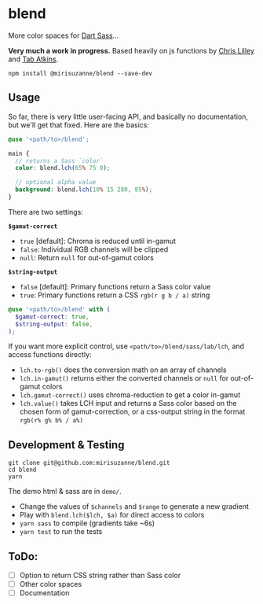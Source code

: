# blend
More color spaces for [Dart Sass][]…

**Very much a work in progress.**
Based heavily on js functions by
[Chris Lilley](https://svgees.us/)
and [Tab Atkins](https://www.xanthir.com/).

[Dart Sass]: https://sass-lang.com/dart-sass

```
npm install @mirisuzanne/blend --save-dev
```

## Usage

So far, there is very little user-facing API,
and basically no documentation,
but we'll get that fixed.
Here are the basics:

```scss
@use '<path/to>/blend';

main {
  // returns a Sass `color`
  color: blend.lch(65% 75 0);

  // optional alpha value
  background: blend.lch(10% 15 280, 85%);
}
```

There are two settings:

**`$gamut-correct`**

- `true` [default]: Chroma is reduced until in-gamut
- `false`: Individual RGB channels will be clipped
- `null`: Return `null` for out-of-gamut colors

**`$string-output`**

- `false` [default]: Primary functions return a Sass color value
- `true`: Primary functions return a CSS `rgb(r g b / a)` string

```scss
@use '<path/to>/blend' with (
  $gamut-correct: true,
  $string-output: false,
);
```

If you want more explicit control,
use `<path/to>/blend/sass/lab/lch`,
and access functions directly:

- `lch.to-rgb()` does the conversion math on an array of channels
- `lch.in-gamut()` returns either the converted channels
  or `null` for out-of-gamut colors
- `lch.gamut-correct()` uses chroma-reduction to get a color in-gamut
- `lch.value()` takes LCH input and returns a Sass color
  based on the chosen form of gamut-correction,
  or a css-output string in the format `rgb(r% g% b% / a%)`

## Development & Testing

```
git clone git@github.com:mirisuzanne/blend.git
cd blend
yarn
```

The demo html & sass are in `demo/`.

- Change the values of `$channels` and `$range`
  to generate a new gradient
- Play with `blend.lch($lch, $a)`
  for direct access to colors
- `yarn sass` to compile (gradients take ~6s)
- `yarn test` to run the tests


## ToDo:

- [ ] Option to return CSS string rather than Sass color
- [ ] Other color spaces
- [ ] Documentation
